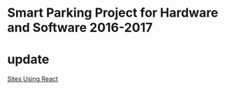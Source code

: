 # Smart Parking Project for Hardware and Software 2016-2017

update
============
[Sites Using React](https://bigbosstony.github.io/)
